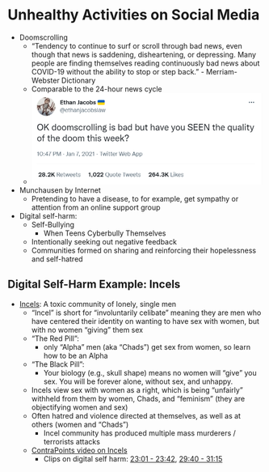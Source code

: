 # Unhealthy Activities on Social Media
- Doomscrolling
  - “Tendency to continue to surf or scroll through bad news, even though that news is saddening, disheartening, or depressing. Many people are finding themselves reading continuously bad news about COVID-19 without the ability to stop or step back.” - Merriam-Webster Dictionary
  - Comparable to the 24-hour news cycle
  - [![](doom_quality.png)](https://twitter.com/ethanjacobslaw/status/1347434641540538368)
- Munchausen by Internet
  - Pretending to have a disease, to for example, get sympathy or attention from an online support group
- Digital self-harm:
  - Self-Bullying
    - When Teens Cyberbully Themselves
  - Intentionally seeking out negative feedback
  - Communities formed on sharing and reinforcing their hopelessness and self-hatred

## Digital Self-Harm Example: Incels
- [Incels](https://en.wikipedia.org/wiki/Incel): A toxic community of lonely, single men
  - “Incel” is short for “involuntarily celibate” meaning they are men who have centered their identity on wanting to have sex with women, but with no women “giving” them sex
  - “The Red Pill”:
    - only “Alpha” men (aka “Chads”) get sex from women, so learn how to be an Alpha
  - “The Black Pill”:
    - Your biology (e.g., skull shape) means no women will “give” you sex. You will be forever alone, without sex, and unhappy.
  - Incels view sex with women as a right, which is being “unfairly” withheld from them by women, Chads, and “feminism” (they are objectifying women and sex)
  - Often hatred and violence directed at themselves, as well as at others (women and “Chads”)
    - Incel community has produced multiple mass murderers / terrorists attacks
  - [ContraPoints video on Incels](https://www.youtube.com/watch?v=fD2briZ6fB0)
    - Clips on digital self harm: [23:01 - 23:42](https://youtu.be/fD2briZ6fB0?t=1381), [29:40 - 31:15](https://www.youtube.com/watch?v=fD2briZ6fB0&t=1780s)
